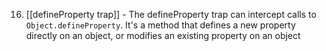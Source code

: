 16. [[defineProperty trap]] - The defineProperty trap can intercept calls to `Object.defineProperty`. It's a method that defines a new property directly on an object, or modifies an existing property on an object